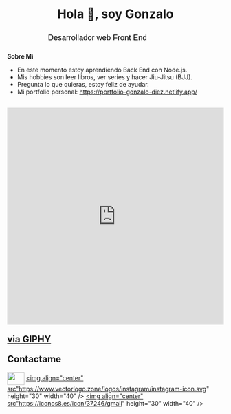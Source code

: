 <h1 align="center">Hola 👋, soy Gonzalo</h1>

<svg xmlns="http://www.w3.org/2000/svg" width="420" height="40" viewBox="0 0 420 40">
  <text x="50%" y="50%" dominant-baseline="middle" text-anchor="middle" font-family="Arial, sans-serif" font-size="18" fill="#000">
    <tspan dy="0" id="text">Desarrollador web Front End</tspan>
    <animate attributeName="opacity" values="0;1" dur="0.5s" begin="0.5s" repeatCount="1" fill="freeze" />
  </text>
</svg>

**Sobre Mi**
- En este momento estoy aprendiendo Back End con Node.js.
- Mis hobbies son leer libros, ver series y hacer Jiu-Jitsu (BJJ).
- Pregunta lo que quieras, estoy feliz de ayudar.
- Mi portfolio personal: https://portfolio-gonzalo-diez.netlify.app/

## <div style="width:100%;height:0;padding-bottom:100%;position:relative;"><iframe src="https://giphy.com/embed/KpOqvmCFdNMhF0pQb7" width="100%" height="100%" style="position:absolute" frameBorder="0" class="giphy-embed" allowFullScreen></iframe></div><p><a href="https://giphy.com/gifs/hello-phone-call-ring-KpOqvmCFdNMhF0pQb7">via GIPHY</a></p> Contactame
  <a href="https://www.linkedin.com/in/gdiezbuchanan/" target="blank"><img align="center" src="https://www.vectorlogo.zone/logos/linkedin/linkedin-icon.svg" height="30" width="40" /></a>
  <a href="https://www.instagram.com/gonzalodiezbuch/" targer="blank"><img align="center" src"https://www.vectorlogo.zone/logos/instagram/instagram-icon.svg" height="30" width="40" /></a>
  <a href="mailto:gonzalodiez97@gmail.com"><img align="center" src"https://iconos8.es/icon/37246/gmail" height="30" width="40" /></a>

